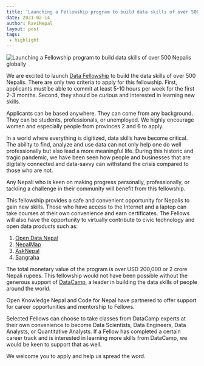 ```yaml
---
title: 'Launching a Fellowship program to build data skills of over 500 Nepalis globally'
date: 2021-02-14
author: RaviNepal
layout: post
tags:
 - highlight
---
```


<img src="https://codefornepal.org/data-fellowship/assets/og-image.jpeg" alt="Launching a Fellowship program to build data skills of over 500 Nepalis globally">

We are excited to launch [Data Fellowship](https://codefornepal.org/data-fellowship/) to build the data skills of over 500 Nepalis. There are only two criteria to apply for this fellowship. First, applicants must be able to commit at least 5-10 hours per week for the first 2-3 months. Second, they should be curious and interested in learning new skills.

Applicants can be based anywhere. They can come from any background. They can be students, professionals, or unemployed. We highly encourage women and especially people from provinces 2 and 6 to apply.

In a world where everything is digitized, data skills have become critical. The ability to find, analyze and use data can not only help one do well professionally but also lead a more meaningful life. During this historic and tragic pandemic, we have been seen how people and businesses that are digitally connected and data-savvy can withstand the crisis compared to those who are not.

Any Nepali who is keen on making progress personally, professionally, or tackling a challenge in their community will benefit from this fellowship.

This fellowship provides a safe and convenient opportunity for Nepalis to gain new skills. Those who have access to the Internet and a laptop can take courses at their own convenience and earn certificates. The Fellows will also have the opportunity to virtually contribute to civic technology and open data products such as:

1. [Open Data Nepal](https://opendatanepal.com/)
1. [NepalMap](https://nepalmap.org/)
1. [AskNepal](https://asknepal.info/)
1. [Sangraha](http://sangraha.org/)

The total monetary value of the program is over USD 200,000 or 2 crore Nepali rupees. This fellowship would not have been possible without the generous support of [DataCamp](https://datacamp.com), a leader in building the data skills of people around the world. 

Open Knowledge Nepal and Code for Nepal have partnered to offer support for career opportunities and mentorship to Fellows.

Selected Fellows can choose to take classes from DataCamp experts at their own convenience to become Data Scientists, Data Engineers, Data Analysts, or Quantitative Analysts. If a Fellow has completed a certain career track and is interested in learning more skills from DataCamp, we would be keen to support that as well.

We welcome you to apply and help us spread the word. 
